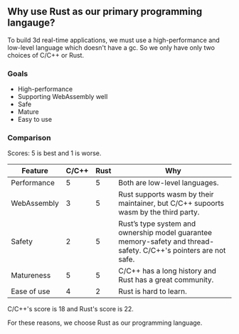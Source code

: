 ## Why use Rust as our primary programming langauge?

To build 3d real-time applications, we must use a high-performance and low-level language which doesn't have a gc.
So we only have only two choices of C/C++ or Rust.

### Goals

- High-performance
- Supporting WebAssembly well
- Safe
- Mature
- Easy to use

### Comparison
Scores: 5 is best and 1 is worse.

| Feature | C/C++ | Rust | Why|
| --- | --- | --- | --- |
| Performance | 5 | 5 | Both are low-level languages. |
| WebAssembly | 3 | 5 | Rust supports wasm by their maintainer, but C/C++ supoorts wasm by the third party. |
| Safety | 2 | 5 | Rust’s type system and ownership model guarantee memory-safety and thread-safety. C/C++'s pointers are not safe.|
| Matureness | 5 | 5 | C/C++ has a long history and Rust has a great community. |
| Ease of use | 4 | 2 | Rust is hard to learn. |

C/C++'s score is 18 and Rust's score is 22.

For these reasons, we choose Rust as our programming language.
